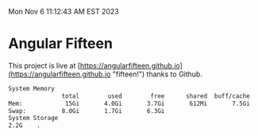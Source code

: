 Mon Nov  6 11:12:43 AM EST 2023

# Angular Fifteen


This project is live at [https://angularfifteen.github.io](https://angularfifteen.github.io "fifteen!") thanks to Github.

```bash
System Memory
               total        used        free      shared  buff/cache   available
Mem:            15Gi       4.0Gi       3.7Gi       612Mi       7.5Gi        10Gi
Swap:          8.0Gi       1.7Gi       6.3Gi
System Storage
2.2G	.
